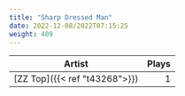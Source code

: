 ```yaml
---
title: "Sharp Dressed Man"
date: 2022-12-08/2022T07:15:25
weight: 409
---
```




 Artist | Plays 
----- | -----:
[ZZ Top]({{< ref "t43268">}}) | 1
